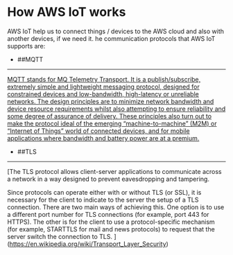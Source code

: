 # How AWS IoT works

AWS IoT help us to connect things / devices to the AWS cloud and also with another devices, if we need it. he communication protocols that AWS IoT supports are:

* ##MQTT


---


[MQTT stands for MQ Telemetry Transport. It is a publish/subscribe, extremely simple and lightweight messaging protocol, designed for constrained devices and low-bandwidth, high-latency or unreliable networks. The design principles are to minimize network bandwidth and device resource requirements whilst also attempting to ensure reliability and some degree of assurance of delivery. These principles also turn out to make the protocol ideal of the emerging “machine-to-machine” (M2M) or “Internet of Things” world of connected devices, and for mobile applications where bandwidth and battery power are at a premium.
](http://mqtt.org/faq)




* ##TLS


---

[The TLS protocol allows client-server applications to communicate across a network in a way designed to prevent eavesdropping and tampering.

Since protocols can operate either with or without TLS (or SSL), it is necessary for the client to indicate to the server the setup of a TLS connection. There are two main ways of achieving this. One option is to use a different port number for TLS connections (for example, port 443 for HTTPS). The other is for the client to use a protocol-specific mechanism (for example, STARTTLS for mail and news protocols) to request that the server switch the connection to TLS.
](https://en.wikipedia.org/wiki/Transport_Layer_Security)


